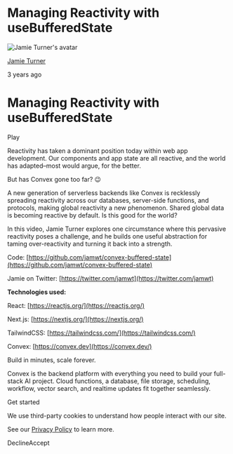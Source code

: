 # Managing Reactivity with useBufferedState

![Jamie Turner's avatar](https://stack.convex.dev/_next/image?url=https%3A%2F%2Fcdn.sanity.io%2Fimages%2Fts10onj4%2Fproduction%2Fee80addc4a0315dc3175c4a08f64f8bc294568bd-400x400.jpg&w=3840&q=75)

[Jamie Turner](https://stack.convex.dev/author/jamwt)

3 years ago

# Managing Reactivity with useBufferedState

Play

Reactivity has taken a dominant position today within web app development. Our components and app state are all reactive, and the world has adapted–most would argue, for the better.

But has Convex gone too far? 😉

A new generation of serverless backends like Convex is recklessly spreading reactivity across our databases, server-side functions, and protocols, making global reactivity a new phenomenon. Shared global data is becoming reactive by default. Is this good for the world?

In this video, Jamie Turner explores one circumstance where this pervasive reactivity poses a challenge, and he builds one useful abstraction for taming over-reactivity and turning it back into a strength.

Code: [https://github.com/jamwt/convex-buffered-state](https://github.com/jamwt/convex-buffered-state)

Jamie on Twitter: [https://twitter.com/jamwt](https://twitter.com/jamwt)

**Technologies used:**

React: [https://reactjs.org/](https://reactjs.org/)

Next.js: [https://nextjs.org/](https://nextjs.org/)

TailwindCSS: [https://tailwindcss.com/](https://tailwindcss.com/)

Convex: [https://convex.dev](https://convex.dev/)

Build in minutes, scale forever.

Convex is the backend platform with everything you need to build your full-stack AI project. Cloud functions, a database, file storage, scheduling, workflow, vector search, and realtime updates fit together seamlessly.

Get started

We use third-party cookies to understand how people interact with our site.

See our [Privacy Policy](https://www.convex.dev/legal/privacy/) to learn more.

DeclineAccept